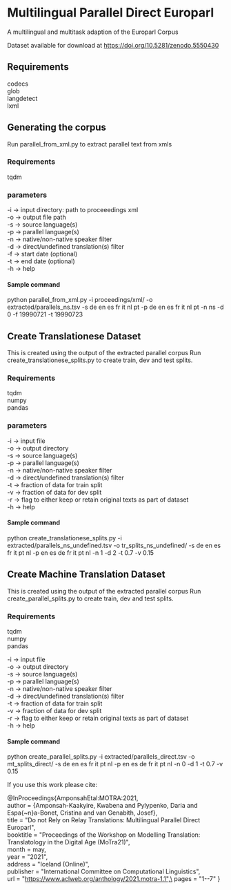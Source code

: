 # Multilingual Parallel Direct Europarl
A multilingual and multitask adaption of the Europarl Corpus

Dataset available for download at https://doi.org/10.5281/zenodo.5550430

## Requirements
codecs\
glob\
langdetect\
lxml

## Generating the corpus
Run parallel_from_xml.py to extract parallel text from xmls

### Requirements
tqdm

### parameters
-i -> input directory: path to proceeedings xml\
-o -> output file path\
-s -> source language(s)\
-p -> parallel language(s)\
-n -> native/non-native speaker filter\
-d -> direct/undefined translation(s) filter\
-f -> start date (optional)\
-t -> end date (optional)\
-h -> help

#### Sample command
python parallel_from_xml.py -i proceedings/xml/ -o extracted/parallels_ns.tsv -s de en es fr it nl pt -p de en es fr it nl pt -n ns -d 0 -f 19990721 -t 19990723


## Create Translationese Dataset
This is created using the output of the extracted parallel corpus
Run create_translationese_splits.py to create train, dev and test splits.

### Requirements
tqdm\
numpy\
pandas

### parameters
-i -> input file\
-o -> output directory\
-s -> source language(s)\
-p -> parallel language(s)\
-n -> native/non-native speaker filter\
-d -> direct/undefined translation(s) filter\
-t -> fraction of data for train split\
-v -> fraction of data for dev split\
-r -> flag to either keep or retain original texts as part of dataset\
-h -> help

#### Sample command
python create_translationese_splits.py -i extracted/parallels_ns_undefined.tsv -o tr_splits_ns_undefined/ -s de en es fr it pt nl -p en es de fr it pt nl -n 1 -d 2 -t 0.7 -v 0.15

## Create Machine Translation Dataset
This is created using the output of the extracted parallel corpus
Run create_parallel_splits.py to create train, dev and test splits.

### Requirements
tqdm\
numpy\
pandas

-i -> input file\
-o -> output directory\
-s -> source language(s)\
-p -> parallel language(s)\
-n -> native/non-native speaker filter\
-d -> direct/undefined translation(s) filter\
-t -> fraction of data for train split\
-v -> fraction of data for dev split\
-r -> flag to either keep or retain original texts as part of dataset\
-h -> help

#### Sample command
python create_parallel_splits.py -i extracted/parallels_direct.tsv -o mt_splits_direct/ -s de en es fr it pt nl -p en es de fr it pt nl -n 0 -d 1 -t 0.7 -v 0.15


If you use this work please cite:

@InProceedings{AmponsahEtal:MOTRA:2021,\
      author = {Amponsah-Kaakyire, Kwabena and Pylypenko, Daria and Espa{\~n}a-Bonet, Cristina and van Genabith, Josef},\
      title = "Do not Rely on Relay Translations: Multilingual Parallel Direct Europarl",\
      booktitle = "Proceedings of the Workshop on Modelling Translation: Translatology in the Digital Age (MoTra21)",\
      month = may,\
      year = "2021",\
      address = "Iceland (Online)",\
      publisher = "International Committee on Computational Linguistics",\
      url = "https://www.aclweb.org/anthology/2021.motra-1.1",\
      pages = "1--7"
}
